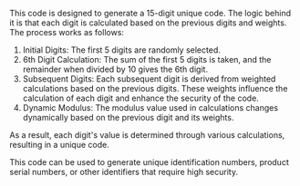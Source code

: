 This code is designed to generate a 15-digit unique code. The logic behind it is that each digit is calculated based on the previous digits and weights. The process works as follows:

1. Initial Digits: The first 5 digits are randomly selected.
2. 6th Digit Calculation: The sum of the first 5 digits is taken, and the remainder when divided by 10 gives the 6th digit.
3. Subsequent Digits: Each subsequent digit is derived from weighted calculations based on the previous digits. These weights influence the calculation of each digit and enhance the security of the code.
4. Dynamic Modulus: The modulus value used in calculations changes dynamically based on the previous digit and its weights.

As a result, each digit's value is determined through various calculations, resulting in a unique code.

This code can be used to generate unique identification numbers, product serial numbers, or other identifiers that require high security.
